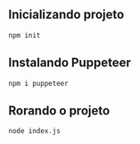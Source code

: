## Inicializando projeto

    npm init

## Instalando Puppeteer

    npm i puppeteer

## Rorando o projeto

    node index.js